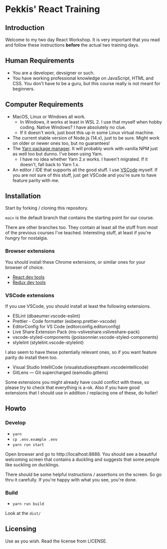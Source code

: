 # Pekkis' React Training

## Introduction

Welcome to my two day React Workshop. It is very important
that you read and follow these instructions **before** the actual two training
days.

## Human Requirements

- You are a developer, devsigner or such.
- You have working professional knowledge on JavaScript, HTML and CSS.
  You don't have to be a guru, but this course really is not meant for
  beginners.

## Computer Requirements

- MacOS, Linux or Windows all work.
  - In Windows, it works at least in WSL 2. I use that myself when hobby coding.
    Native Windows? I have absolutely no clue.
  - If it doesn't work, just boot this up in some Linux virtual machine.
- The current stable version of Node.js (14.x), just to be sure. Might work on older
  or newer ones too, but no guarantees!
- The [Yarn package manager](https://yarnpkg.com). It will probably work with vanilla NPM
  just as well too but dunno. I've been using Yarn.
  - I have no idea whether Yarn 2.x works. I haven't migrated. If it doesn't, fall back to Yarn 1.x.
- An editor / IDE that supports all the good stuff.
  I use [VSCode](https://code.visualstudio.com/) myself.
  If you are not sure of this stuff, just get VSCode and you're sure to have
  feature parity with me.

## Installation

Start by forking / cloning this repository.

`main` is the default branch that contains the starting point for
our course.

There are other branches too. They contain at least all the stuff
from most of the previous courses I've teached. Interesting stuff, at least if you're
hungry for nostalgia.

### Browser extensions

You should install these Chrome extensions, or similar ones for your browser of choice.

- [React dev tools](https://chrome.google.com/webstore/detail/react-developer-tools/fmkadmapgofadopljbjfkapdkoienihi)
- [Redux dev tools](https://chrome.google.com/webstore/detail/redux-devtools/lmhkpmbekcpmknklioeibfkpmmfibljd)

### VSCode extensions

If you use VSCode, you should install at least the following extensions.

- ESLint (dbaeumer.vscode-eslint)
- Prettier - Code formatter (esbenp.prettier-vscode)
- EditorConfig for VS Code (editorconfig.editorconfig)
- Live Share Extension Pack (ms-vsliveshare.vsliveshare-pack)
- vscode-styled-components (jpoissonnier.vscode-styled-components)
- stylelint (stylelint.vscode-stylelint)

I also seem to have these potentially relevant ones, so if you want feature
parity do install them too.

- Visual Studio IntelliCode (visualstudioexptteam.vscodeintellicode)
- GitLens — Git supercharged (eamodio.gitlens)

Some extensions you might already have could conflict with these, so please
try to check that everything is a-ok. Also if you have good extensions that
I should use in addition / replacing one of these, do holler!

## Howto

### Develop

- `yarn`
- `cp .env.example .env`
- `yarn run start`

Open browser and go to http://localhost:8888. You should see a beautiful welcoming
screen that contains a duckling and suggests that some people like suckling on ducklings.

There should be some helpful instructions / assertions on the screen. So go thru it carefully. If you're happy with what you see, you're done.

### Build

- `yarn run build`

Look at the `dist/`

## Licensing

Use as you wish. Read the license from LICENSE.

